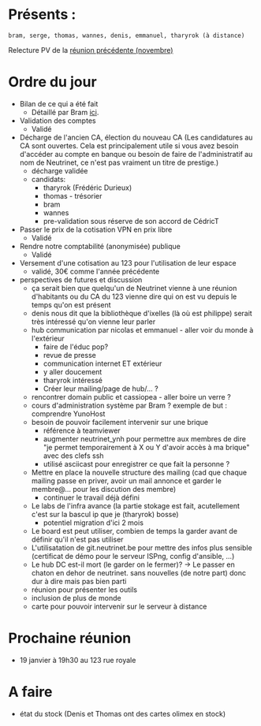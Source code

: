 <!-- TITLE: 12/18 (A.G.) -->
<!-- SUBTITLE: Assemblée Générale du 18 décembre 2016 -->

# Présents :
    bram, serge, thomas, wannes, denis, emmanuel, tharyrok (à distance)
    
Relecture PV de la [réunion précédente (novembre)](/pvs/2016/11-17)


# Ordre du jour

- Bilan de ce qui a été fait
  - Détaillé par Bram [ici](/pvs/2016/bilan).
- Validation des comptes
  - Validé 
- Décharge de l'ancien CA, élection du nouveau CA (Les candidatures au CA sont ouvertes. Cela est principalement utile si
vous avez besoin d'accéder au compte en banque ou besoin de faire de
l'administratif au nom de Neutrinet, ce n'est pas vraiment un titre de prestige.)
  - décharge validée
  - candidats:
    - tharyrok (Frédéric Durieux)
    - thomas - trésorier
    - bram
    - wannes
    - pre-validation sous réserve de son accord de CédricT 
- Passer le prix de la cotisation VPN en prix libre
  - Validé 
- Rendre notre comptabilité (anonymisée) publique
  - Validé 
- Versement d'une cotisation au 123 pour l'utilisation de leur espace
  - validé, 30€ comme l'année précédente
- perspectives de futures et discussion
	- ça serait bien que quelqu'un de Neutrinet vienne à une réunion d'habitants ou du CA du 123 vienne dire qui on est vu depuis le temps qu'on est présent
  - denis nous dit que la bibliothèque d'ixelles (là où est philippe) serait très intéressé qu'on vienne leur parler
  - hub communication par nicolas et emmanuel
		- aller voir du monde à l'extérieur
    - faire de l'éduc pop?
    - revue de presse
    - communication internet ET extérieur
    - y aller doucement
    - tharyrok intéressé
    - Créer leur mailing/page de hub/... ?
  - rencontrer domain public et cassiopea
		- aller boire un verre ?
  - cours d'administration système par Bram ? exemple de but : comprendre YunoHost
  - besoin de pouvoir facilement intervenir sur une brique
      - référence à teamviewer
      - augmenter neutrinet\_ynh pour permettre aux membres de dire "je permet temporairement à X ou Y d'avoir accès à ma brique" avec des clefs ssh
      - utilisé asciicast pour enregistrer ce que fait la personne ?
  - Mettre en place la nouvelle structure des mailing (cad que chaque mailing passe en priver, avoir un mail annonce et garder le membre@... pour les discution des membre)
      - continuer le travail déjà défini
  - Le labs de l'infra avance (la partie stokage est fait, acutellement c'est sur la bascul ip que je (tharyrok) bosse)
      - potentiel migration d'ici 2 mois
  - Le board est peut utiliser, combien de temps la garder avant de définir qu'il n'est pas utiliser
  - L'utilisatation de git.neutrinet.be pour mettre des infos plus sensible (certificat de démo pour le serveur ISPng, config d'ansible, ...)
  - Le hub DC est-il mort (le garder on le fermer)? -> Le passer en chaton en dehor de neutrinet. sans nouvelles (de notre part) donc dur à dire mais pas bien parti
  - réunion pour présenter les outils
  - inclusion de plus de monde
  - carte pour pouvoir intervenir sur le serveur à distance

# Prochaine réunion
    
- 19 janvier à 19h30 au 123 rue royale

# A faire
    
- état du stock (Denis et Thomas ont des cartes olimex en stock)
